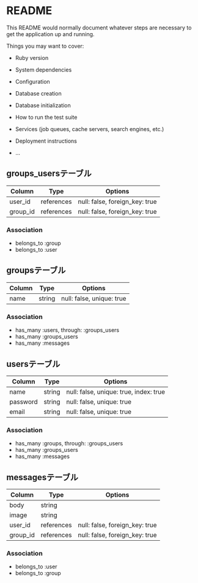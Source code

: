 # README

This README would normally document whatever steps are necessary to get the
application up and running.

Things you may want to cover:

* Ruby version

* System dependencies

* Configuration

* Database creation

* Database initialization

* How to run the test suite

* Services (job queues, cache servers, search engines, etc.)

* Deployment instructions

* ...

## groups_usersテーブル

|Column|Type|Options|
|------|----|-------|
|user_id|references|null: false, foreign_key: true|
|group_id|references|null: false, foreign_key: true|

### Association
- belongs_to :group
- belongs_to :user

## groupsテーブル

|Column|Type|Options|
|------|----|-------|
|name|string|null: false, unique: true|

### Association
- has_many :users, through: :groups_users
- has_many :groups_users
- has_many :messages

## usersテーブル

|Column|Type|Options|
|------|----|-------|
|name|string|null: false, unique: true, index: true|
|password|string|null: false, unique: true|
|email|string|null: false, unique: true|

### Association
- has_many :groups, through: :groups_users
- has_many :groups_users
- has_many :messages

## messagesテーブル

|Column|Type|Options|
|------|----|-------|
|body|string|
|image|string|
|user_id|references|null: false, foreign_key: true|
|group_id|references|null: false, foreign_key: true|

### Association
- belongs_to :user
- belongs_to :group